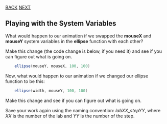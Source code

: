 [BACK](/topics/topic02/03.html) [NEXT](/topics/topic02/lab02/05.html)

## Playing with the System Variables

What would happen to our animation if we swapped the **mouseX** and **mouseY** system variables in the **ellipse** function with each other?  

Make this change (the code change is below, if you need it) and see if you can figure out what is going on.

~~~java
    ellipse(mouseY, mouseX, 100, 100)
~~~

Now, what would happen to our animation if we changed our ellipse function to be this:

~~~java
    ellipse(width, mouseY, 100, 100)
~~~

Make this change and see if you can figure out what is going on.

Save your work again using the naming convention: *labXX_stepYY*, where *XX* is the number of the lab and *YY* is the number of the step.

